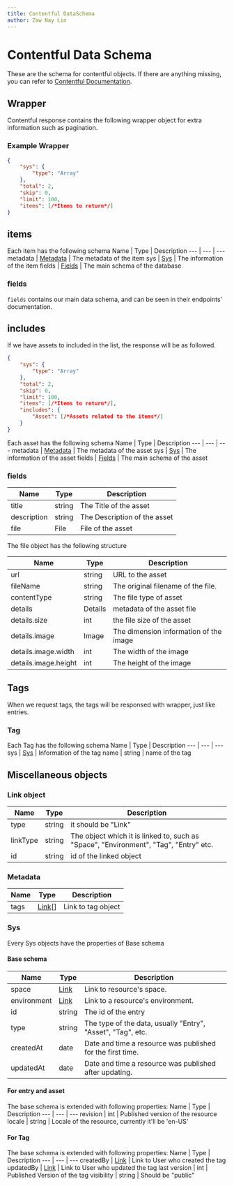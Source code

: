 ```yaml
---
title: Contentful DataSchema
author: Zaw Nay Lin
---
```

# Contentful Data Schema

These are the schema for contentful objects. If there are anything missing, you can refer to [Contentful Documentation](https://www.contentful.com/developers/docs/references/content-delivery-api/#/reference). 

## Wrapper

Contentful response contains the following wrapper object for extra information such as pagination.

### Example Wrapper
```json
{
	"sys": {
		"type": "Array"
	},
	"total": 2,
	"skip": 0,
	"limit": 100,
	"items": [/*Items to return*/]
}
```

## items
Each item has the following schema
Name | Type | Description
--- | --- | --- 
metadata | [Metadata](#metadata-object) | The metadata of the item
sys | [Sys](#entry-asset-sys-object) | The information of the item
fields | [Fields](#item-fields-object) | The main schema of the database

<h3 id="item-fields-object">fields</h3>

`fields` contains our main data schema, and can be seen in their endpoints' documentation. 

## includes

If we have assets to included in the list, the response will be as followed.
```json 
{
	"sys": {
		"type": "Array"
	},
	"total": 2,
	"skip": 0,
	"limit": 100,
	"items": [/*Items to return*/],
	"includes": {
		"Asset": [/*Assets related to the items*/]
	}
}
```

Each asset has the following schema
Name | Type | Description
--- | --- | --- 
metadata | [Metadata](#metadata-object) | The metadata of the asset
sys | [Sys](#entry-asset-sys-object) | The information of the asset
fields | [Fields](#asset-fields-object) | The main schema of the asset

<h3 id="asset-fields-object">fields</h3>

Name | Type | Description
--- | --- | --- 
title | string | The Title of the asset 
description | string | The Description of the asset
file | File | File of the asset

The file object has the following structure

Name | Type | Description
--- | --- | --- 
url | string | URL to the asset 
fileName | string | The original filename of the file. 
contentType | string | The file type of asset
details | Details | metadata of the asset file
details.size | int | the file size of the asset
details.image | Image | The dimension information of the image
details.image.width | int | The width of the image
details.image.height | int | The height of the image

## Tags

When we request tags, the tags will be responsed with wrapper, just like entries.

<h3 id="tag-object">Tag</h3>

Each Tag has the following schema
Name | Type | Description
--- | --- | ---
sys | [Sys](#tag-sys-object) | Information of the tag
name | string | name of the tag

## Miscellaneous objects

<h3 id="link-object">Link object</h3>

Name | Type | Description
--- | --- | ---
type | string | it should be "Link" 
linkType | string | The object which it is linked to, such as "Space", "Environment", "Tag", "Entry" etc. 
id | string | id of the linked object

<h3 id="metadata-object">Metadata </h3>

Name | Type | Description
--- | --- | ---
tags | [Link](#link-object)[] | Link to tag object

<h3 id="sys-object">Sys</h3>

Every Sys objects have the properties of Base schema

<h4 id="base-sys-object">Base schema</h4>

Name | Type | Description
--- | --- | ---
space |	[Link](#link-object) | 	Link to resource's space.
environment | [Link](#link-object) | Link to a resource's environment.
id | string | The id of the entry 
type | string | The type of the data, usually "Entry", "Asset", "Tag", etc.
createdAt | date | 	Date and time a resource was published for the first time.
updatedAt | date | Date and time a resource was published after updating. 

<h4 id="entry-asset-sys-object">For entry and asset</h4>

The base schema is extended with following properties:
Name | Type | Description
--- | --- | ---
revision | int | Published version of the resource
locale | string | Locale of the resource, currently it'll be 'en-US'

<h4 id="tag-sys-object">For Tag</h4>

The base schema is extended with following properties: 
Name | Type | Description
--- | --- | ---
createdBy | [Link](#link-object) | Link to User who created the tag
updatedBy | [Link](#link-object) | Link to User who updated the tag last
version | int | Published Version of the tag
visibility | string | Should be "public"
